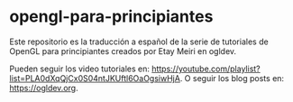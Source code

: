 # opengl-para-principiantes
Este repositorio es la traducción a español de la serie de tutoriales de OpenGL para principiantes creados por Etay Meiri en ogldev. 

Pueden seguir los video tutoriales en: https://youtube.com/playlist?list=PLA0dXqQjCx0S04ntJKUftl6OaOgsiwHjA.
O seguir los blog posts en: https://ogldev.org.
